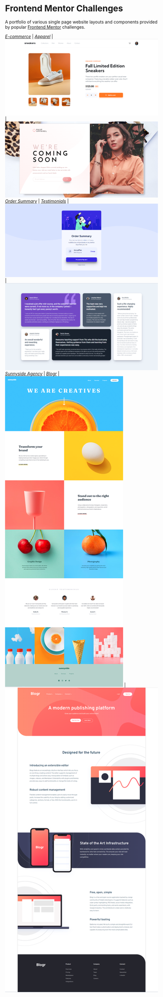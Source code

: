 # Frontend Mentor Challenges

A portfolio of various single page website layouts and components provided by popular [Frontend Mentor](https://www.frontendmentor.io/) challenges.

 [*E-commerce*](https://github.com/daniel-jurkiewicz/frontend-mentor-layouts/tree/main/01-ecommerce-layout)  |  [*Apparel*](https://github.com/daniel-jurkiewicz/frontend-mentor-layouts/tree/main/02-apparel-layout)
|
![Screen 1](01-ecommerce-layout/screenshots/desktop-preview.png)  |  ![Screen 2](02-apparel-layout/screenshots/desktop-preview.png)
[*Order Summary*](https://github.com/daniel-jurkiewicz/frontend-mentor-layouts/tree/main/03-order-summary-component)  |  [*Testimonials*](https://github.com/daniel-jurkiewicz/frontend-mentor-layouts/tree/main/06-testimonials-component)
|
![Screen 5](03-order-summary-component/screenshots/desktop-preview.png)  |  ![Screen 6](06-testimonials-component/screenshots/desktop-preview.png)
[*Sunnyside Agency*](https://github.com/daniel-jurkiewicz/frontend-mentor-layouts/tree/main/05-sunnyside-agency-layout)  |   [*Blogr*](https://github.com/daniel-jurkiewicz/frontend-mentor-layouts/tree/main/04-blogr-layout)
|
![Screen 3](05-sunnyside-agency-layout/screenshots/desktop-preview.png)  |  ![Screen 4](04-blogr-layout/screenshots/desktop-preview.png)
